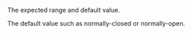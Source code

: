 The expected range and default value.


<!-- comment -->


The default value such as normally-closed or normally-open.
